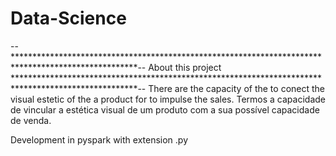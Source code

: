# Data-Science
-- ****************************************************************************************************--
                                         About this project 
****************************************************************************************************--
There are the capacity of the to conect the visual estetic of the a product for to impulse the sales.
Termos a capacidade de vincular a estética visual de um produto com a sua possível capacidade de venda.

Development in pyspark with extension .py
